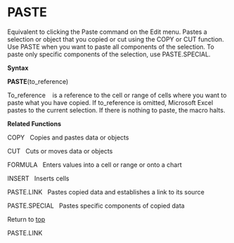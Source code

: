 PASTE
=====

Equivalent to clicking the Paste command on the Edit menu. Pastes a
selection or object that you copied or cut using the COPY or CUT
function. Use PASTE when you want to paste all components of the
selection. To paste only specific components of the selection, use
PASTE.SPECIAL.

**Syntax**

**PASTE**(to\_reference)

To\_reference    is a reference to the cell or range of cells where you
want to paste what you have copied. If to\_reference is omitted,
Microsoft Excel pastes to the current selection. If there is nothing to
paste, the macro halts.

**Related Functions**

COPY   Copies and pastes data or objects

CUT   Cuts or moves data or objects

FORMULA   Enters values into a cell or range or onto a chart

INSERT   Inserts cells

PASTE.LINK   Pastes copied data and establishes a link to its source

PASTE.SPECIAL   Pastes specific components of copied data

Return to [top](#H)

PASTE.LINK
